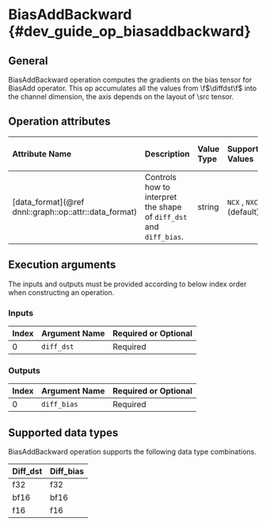 BiasAddBackward {#dev_guide_op_biasaddbackward}
===============================================

## General

BiasAddBackward operation computes the gradients on the bias tensor for
BiasAdd operator. This op accumulates all the values from \f$\diffdst\f$ into
the channel dimension, the axis depends on the layout of \src tensor.

## Operation attributes

| Attribute Name                                         | Description                                                        | Value Type | Supported Values         | Required or Optional |
|:-------------------------------------------------------|:-------------------------------------------------------------------|:-----------|:-------------------------|:---------------------|
| [data_format](@ref dnnl::graph::op::attr::data_format) | Controls how to interpret the shape of `diff_dst` and `diff_bias`. | string     | `NCX` , `NXC` (default)  | Optional             |

## Execution arguments

The inputs and outputs must be provided according to below index order when
constructing an operation.

### Inputs

| Index | Argument Name | Required or Optional |
|:------|:--------------|:---------------------|
| 0     | `diff_dst`    | Required             |

### Outputs

| Index | Argument Name | Required or Optional |
|:------|:--------------|:---------------------|
| 0     | `diff_bias`   | Required             |

## Supported data types

BiasAddBackward operation supports the following data type combinations.

| Diff_dst | Diff_bias |
|:---------|:----------|
| f32      | f32       |
| bf16     | bf16      |
| f16      | f16       |

